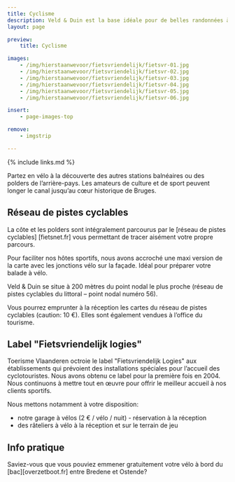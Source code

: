 ```yaml
---
title: Cyclisme
description: Veld & Duin est la base idéale pour de belles randonnées à vélo
layout: page

preview:
    title: Cyclisme

images:
    - /img/hierstaanwevoor/fietsvriendelijk/fietsvr-01.jpg
    - /img/hierstaanwevoor/fietsvriendelijk/fietsvr-02.jpg
    - /img/hierstaanwevoor/fietsvriendelijk/fietsvr-03.jpg
    - /img/hierstaanwevoor/fietsvriendelijk/fietsvr-04.jpg
    - /img/hierstaanwevoor/fietsvriendelijk/fietsvr-05.jpg
    - /img/hierstaanwevoor/fietsvriendelijk/fietsvr-06.jpg

insert:
    - page-images-top

remove:
    - imgstrip

---
```



{% include links.md %}

Partez en vélo à la découverte des autres stations balnéaires ou des polders de l’arrière-pays. Les amateurs de culture et de sport peuvent longer le canal jusqu’au cœur historique de Bruges.


## Réseau de pistes cyclables

La côte et les polders sont intégralement parcourus par le [réseau de pistes cyclables] [fietsnet.fr] vous permettant de tracer aisément votre propre parcours.<br>


Pour faciliter nos hôtes sportifs, nous avons accroché une maxi version de la carte avec les jonctions vélo sur la façade. Idéal pour préparer votre balade à vélo.

Veld & Duin se situe à 200 mètres du point nodal le plus proche (réseau de pistes cyclables du littoral – point nodal numéro 56).

Vous pourrez emprunter à la réception les cartes du réseau de pistes cyclables (caution: 10 €). Elles sont également vendues à l’office du tourisme.


## Label "Fietsvriendelijk logies"
Toerisme Vlaanderen octroie le label "Fietsvriendelijk Logies" aux établissements qui prévoient des installations spéciales pour l’accueil des cyclotouristes.
Nous avons obtenu ce label pour la première fois en 2004. Nous continuons à mettre tout en œuvre pour offrir le meilleur accueil à nos clients sportifs.

Nous mettons notamment à votre disposition:


- notre garage à vélos (2 € / vélo / nuit) - réservation à la réception
- des râteliers à vélo à la réception et sur le terrain de jeu


## Info pratique

Saviez-vous que vous pouviez emmener gratuitement votre vélo à bord du [bac][overzetboot.fr] entre Bredene et Ostende?
